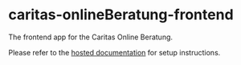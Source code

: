 # caritas-onlineBeratung-frontend

The frontend app for the Caritas Online Beratung.

Please refer to the [hosted documentation](https://caritasdeutschland.github.io/documentation/docs/setup/setup-frontend) for setup instructions.
